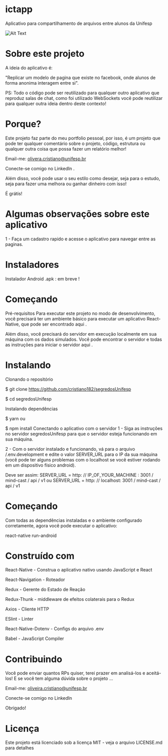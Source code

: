 # ictapp
Aplicativo para compartilhamento de arquivos entre alunos da Unifesp


![Alt Text](screens.png)

# Sobre este projeto
A ideia do aplicativo é:

"Replicar um modelo de pagina que existe no facebook, onde alunos de forma anonima  interagem entre si".

PS: Todo o código pode ser reutilizado para qualquer outro aplicativo que reproduz salas de chat, como foi utilizado WebSockets você pode reutilizar para qualquer outra ideia dentro deste contexto!

# Porque?
Este projeto faz parte do meu portfolio pessoal, por isso, é um projeto que pode ter qualquer comentário sobre o projeto, código, estrutura ou qualquer outra coisa que possa fazer um relatório melhor!

Email-me: olivera.cristiano@unifesp.br

Conecte-se comigo no LinkedIn .

Além disso, você pode usar o seu estilo como desejar, seja para o estudo, seja para fazer uma melhora ou ganhar dinheiro com isso!

É grátis!

# Algumas observações sobre este aplicativo
1 - Faça um cadastro rapido e acesse o aplicativo para navegar entre as paginas.


# Instaladores

Instalador Android .apk : em breve !


# Começando
Pré-requisitos
Para executar este projeto no modo de desenvolvimento, você precisará ter um ambiente básico para executar um aplicativo React-Native, que pode ser encontrado aqui .

Além disso, você precisará do servidor em execução localmente em sua máquina com os dados simulados. Você pode encontrar o servidor e todas as instruções para iniciar o servidor aqui .

# Instalando
Clonando o repositório

$ git clone https://github.com/cristiano182/segredosUnifesp

$ cd segredosUnifesp

Instalando dependências

$ yarn
ou

$ npm install
Conectando o aplicativo com o servidor
1 - Siga as instruções no servidor segredosUnifesp para que o servidor esteja funcionando em sua máquina.

2 - Com o servidor instalado e funcionando, vá para o arquivo /.env.development e edite o valor SERVER_URL para o IP da sua máquina (você pode ter alguns problemas com o localhost se você estiver rodando em um dispositivo físico android).

Deve ser assim:
SERVER_URL = http: // IP_OF_YOUR_MACHINE : 3001 / mind-cast / api / v1
ou
SERVER_URL = http: // localhost: 3001 / mind-cast / api / v1

# Começando
Com todas as dependências instaladas e o ambiente configurado corretamente, agora você pode executar o aplicativo:

react-native run-android

# Construído com
React-Native - Construa o aplicativo nativo usando JavaScript e React

React-Navigation - Roteador

Redux - Gerente do Estado de Reação

Redux-Thunk - middleware de efeitos colaterais para o Redux

Axios - Cliente HTTP

ESlint - Linter

React-Native-Dotenv - Configs do arquivo .env

Babel - JavaScript Compiler

# Contribuindo
Você pode enviar quantos RPs quiser, terei prazer em analisá-los e aceitá-los! E se você tem alguma dúvida sobre o projeto ...

Email-me: oliveira.cristiano@unifesp.br

Conecte-se comigo no LinkedIn

Obrigado!

# Licença
Este projeto está licenciado sob a licença MIT - veja o arquivo LICENSE.md para detalhes
